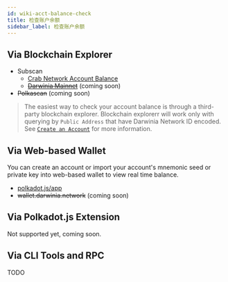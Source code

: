 ```yaml
---
id: wiki-acct-balance-check
title: 检查账户余额
sidebar_label: 检查账户余额
---
```


## Via Blockchain Explorer

- Subscan
  - [Crab Network Account Balance](https://crab.subscan.io)
  - [~~Darwinia Mainnet~~](https://darwinia.subscan.io) (coming soon)
- ~~Polkascan~~ (coming soon)

> The easiest way to check your account balance is through a third-party blockchain explorer.  Blockchain explorerr will work only with querying by `Public Address` that have Darwinia Network ID encoded.  See [`Create an Account`](wiki-acct-create.md) for more information.

## Via Web-based Wallet

You can create an account or import your account's mnemonic seed or private key into web-based wallet to view real time balance.

- [polkadot.js/app](https://polkadot.js/app)
- ~~wallet.darwinia.network~~ (coming soon)

## Via Polkadot.js Extension

Not supported yet, coming soon.

## Via CLI Tools and RPC

TODO 
